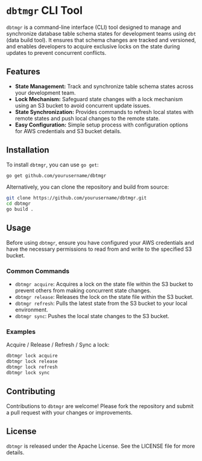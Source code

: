 # `dbtmgr` CLI Tool

`dbtmgr` is a command-line interface (CLI) tool designed to manage and synchronize database table schema states for development teams using `dbt` (data build tool). It ensures that schema changes are tracked and versioned, and enables developers to acquire exclusive locks on the state during updates to prevent concurrent conflicts.



## Features

- **State Management:** Track and synchronize table schema states across your development team.
- **Lock Mechanism:** Safeguard state changes with a lock mechanism using an S3 bucket to avoid concurrent update issues.
- **State Synchronization:** Provides commands to refresh local states with remote states and push local changes to the remote state.
- **Easy Configuration:** Simple setup process with configuration options for AWS credentials and S3 bucket details.



## Installation

To install `dbtmgr`, you can use `go get`:

```bash
go get github.com/yourusername/dbtmgr
```

Alternatively, you can clone the repository and build from source:

```bash
git clone https://github.com/yourusername/dbtmgr.git
cd dbtmgr
go build .
```



## Usage

Before using `dbtmgr`, ensure you have configured your AWS credentials and have the necessary permissions to read from and write to the specified S3 bucket.

### Common Commands

- `dbtmgr acquire`: Acquires a lock on the state file within the S3 bucket to prevent others from making concurrent state changes.
- `dbtmgr release`: Releases the lock on the state file within the S3 bucket.
- `dbtmgr refresh`: Pulls the latest state from the S3 bucket to your local environment.
- `dbtmgr sync`: Pushes the local state changes to the S3 bucket.

### Examples

Acquire / Release / Refresh / Sync a lock:

```bash
dbtmgr lock acquire
dbtmgr lock release
dbtmgr lock refresh
dbtmgr lock sync
```



## Contributing

Contributions to `dbtmgr` are welcome! Please fork the repository and submit a pull request with your changes or improvements.

## License

`dbtmgr` is released under the Apache License. See the LICENSE file for more details.
